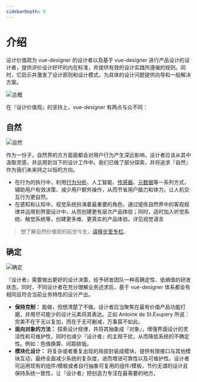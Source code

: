 ```yaml
---
sidebarDepth: 0
---
```


# 介绍

设计价值观为 vue-designer 的设计者以及基于 vue-designer 进行产品设计的设计者，提供评价设计好坏的内在标准，并提供有效的设计实践所遵循的规则。同时，它启示并激发了设计原则和设计模式，为具体的设计问题提供向导和一般解决方案。

<div>
  <img src="https://gw.alipayobjects.com/zos/rmsportal/bIJZFjriQqeMPYyUkSev.png" alt="总概" />
</div>

在『设计价值观』的坚持上，vue-designer 有两点与众不同：

## 自然

<div>
  <img src="https://gw.alipayobjects.com/zos/rmsportal/cdaxgaTMQCGTqjdlwwgt.png" alt="自然" />
</div>

作为一份子，自然界的方方面面都会对用户行为产生深远影响，设计者应该从其中汲取灵感，并运用到当下的设计工作中。我们已做了部分探索，并将追求『自然』作为我们未来持之以恒的方向。

- 在行为的执行中，利用[行为分析](https://zhuanlan.zhihu.com/p/41952711)、人工智能、[传感器](https://zhuanlan.zhihu.com/p/52648777)、[元数据](https://zhuanlan.zhihu.com/p/43613398)等一系列方式，辅助用户有效决策、减少用户额外操作，从而节省用户脑力和体力，让人机交互行为更自然。
- 在感知和认知中，视觉系统扮演着最重要的角色，通过提炼自然界中的客观规律并运用到界面设计中，从而创建更有层次产品体验；同时，适时加入听觉系统、触觉系统等，创建更多维、更真实的产品体验。详见视觉语言

> 想了解自然价值观的前世今生，[请移步至专栏](https://zhuanlan.zhihu.com/p/44809866)。

## 确定

<div>
  <img src="https://gw.alipayobjects.com/zos/rmsportal/ZxgRAMzXNrxHTcvMLchq.png" alt="确定" />
</div>

『设计者』需要做出更好的设计决策，给予研发团队一种高确定性、低熵值的研发状态。同时，不同设计者在充分理解业务述求后，基于 vue-designer 体系都会有相同且符合当前业务特性的设计产出。

- **保持克制：** 能做，但想清楚了不做。设计者应当聚焦在最有价值产品功能打磨，并用尽可能少的设计元素将其表达。正如 Antoine de St.Exupery 所说：完美不在于无以复加，而在于无可删减，万事莫不如此。
- **面向对象的方法：** 探索设计规律，并将其抽象成『对象』，增强界面设计的灵活性和可维护性，同时也减少『设计者』的主观干扰，从而降低系统的不确定性。例如：色值换算、间距排版。
- **模块化设计：** 将复杂或者重复出现的局部封装成模块，提供有限接口与其他模块互动，最终全面减少系统的复杂度，进而增进可靠性以及可维护性。设计者可运用现有的组件/模板或者自行抽象可复用的组件/模板，节约无谓的设计且保持系统一致性，让『设计者』把创造力专注在最需要的地方。
